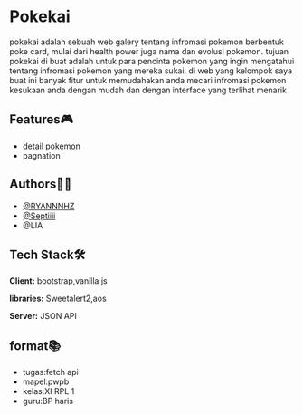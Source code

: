 
# Pokekai

pokekai adalah sebuah web galery tentang infromasi pokemon berbentuk poke card, mulai dari health power juga nama dan evolusi pokemon. tujuan pokekai di buat adalah untuk para pencinta pokemon yang ingin mengatahui tentang infromasi pokemon yang mereka sukai. di web yang kelompok saya buat ini banyak fitur untuk memudahakan anda mecari infromasi pokemon kesukaan anda dengan mudah dan dengan interface yang terlihat menarik
## Features🎮

- detail pokemon
- pagnation



## Authors👷‍♂️

- [@RYANNNHZ](https://github.com/RYANNNHZ)
- [@Septiiii](https://github.com/Septiiii)
- @LIA


## Tech Stack🛠️

**Client:** bootstrap,vanilla js

**libraries:** Sweetalert2,aos

**Server:** JSON API


## format📚

- tugas:fetch api
- mapel:pwpb
- kelas:XI RPL 1
- guru:BP haris

